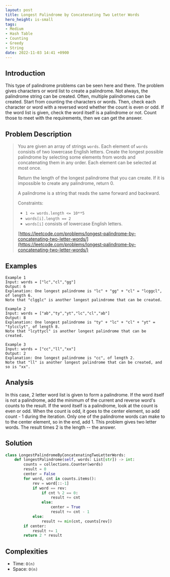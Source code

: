 ```yaml
---
layout: post
title: Longest Palindrome by Concatenating Two Letter Words
hero_height: is-small
tags:
- Medium
- Hash Table
- Counting
- Greedy
- String
date: 2022-11-03 14:41 +0900
---
```

## Introduction
This type of palindrome problems can be seen here and there.
The problem gives characters or word list to create a palindrome.
Not always, the palindrome string can be created.
Often, multiple palindromes can be created.
Start from counting the characters or words.
Then, check each character or word with a reversed word whether the count is even or odd.
If the word list is given, check the word itself is a palindrome or not.
Count those to meet with the requirements, then we can get the answer.

## Problem Description
> You are given an array of strings `words`. Each element of `words` consists of two lowercase English letters.
> Create the longest possible palindrome by selecting some elements from words and concatenating them in any order.
> Each element can be selected at most once.
>
> Return the length of the longest palindrome that you can create. If it is impossible to create any palindrome,
> return 0.
>
> A palindrome is a string that reads the same forward and backward.
>
> Constraints:
> - `1 <= words.length <= 10**5`
> - `words[i].length == 2`
> - `words[i]` consists of lowercase English letters.
>
> [https://leetcode.com/problems/longest-palindrome-by-concatenating-two-letter-words/](https://leetcode.com/problems/longest-palindrome-by-concatenating-two-letter-words/)

## Examples
```
Example 1
Input: words = ["lc","cl","gg"]
Output: 6
Explanation: One longest palindrome is "lc" + "gg" + "cl" = "lcggcl", of length 6.
Note that "clgglc" is another longest palindrome that can be created.
```

```
Example 2
Input: words = ["ab","ty","yt","lc","cl","ab"]
Output: 8
Explanation: One longest palindrome is "ty" + "lc" + "cl" + "yt" = "tylcclyt", of length 8.
Note that "lcyttycl" is another longest palindrome that can be created.
```

```
Example 3
Input: words = ["cc","ll","xx"]
Output: 2
Explanation: One longest palindrome is "cc", of length 2.
Note that "ll" is another longest palindrome that can be created, and so is "xx".
```

## Analysis
In this case, 2 letter word list is given to form a palindrome.
If the word itself is not a palindrome, add the minimum of the current and reverse word's counts to the result.
If the word itself is a palindrome, look at the count is even or odd.
When the count is odd, it goes to the center element, so add count - 1 during the iteration.
Only one of the palindrome words can make to to the center element, so in the end, add 1.
This problem gives two letter words.
The result times 2 is the length -- the answer.

## Solution
```python
class LongestPalindromeByConcatenatingTwoLetterWords:
    def longestPalindrome(self, words: List[str]) -> int:
        counts = collections.Counter(words)
        result = 0
        center = False
        for word, cnt in counts.items():
            rev = word[::-1]
            if word == rev:
                if cnt % 2 == 0:
                    result += cnt
                else:
                    center = True
                    result += cnt - 1
            else:
                result += min(cnt, counts[rev])
        if center:
            result += 1
        return 2 * result
```

## Complexities
- Time: `O(n)`
- Space: `O(n)`
